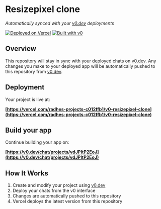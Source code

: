 # Resizepixel clone

*Automatically synced with your [v0.dev](https://v0.dev) deployments*

[![Deployed on Vercel](https://img.shields.io/badge/Deployed%20on-Vercel-black?style=for-the-badge&logo=vercel)](https://vercel.com/radhes-projects-c012ffb1/v0-resizepixel-clone)
[![Built with v0](https://img.shields.io/badge/Built%20with-v0.dev-black?style=for-the-badge)](https://v0.dev/chat/projects/vdJPItP2EoJ)

## Overview

This repository will stay in sync with your deployed chats on [v0.dev](https://v0.dev).
Any changes you make to your deployed app will be automatically pushed to this repository from [v0.dev](https://v0.dev).

## Deployment

Your project is live at:

**[https://vercel.com/radhes-projects-c012ffb1/v0-resizepixel-clone](https://vercel.com/radhes-projects-c012ffb1/v0-resizepixel-clone)**

## Build your app

Continue building your app on:

**[https://v0.dev/chat/projects/vdJPItP2EoJ](https://v0.dev/chat/projects/vdJPItP2EoJ)**

## How It Works

1. Create and modify your project using [v0.dev](https://v0.dev)
2. Deploy your chats from the v0 interface
3. Changes are automatically pushed to this repository
4. Vercel deploys the latest version from this repository
